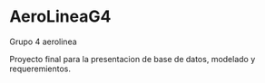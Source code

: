 # AeroLineaG4
Grupo 4 aerolinea


Proyecto final para la presentacion de base de datos, modelado y requeremientos.
